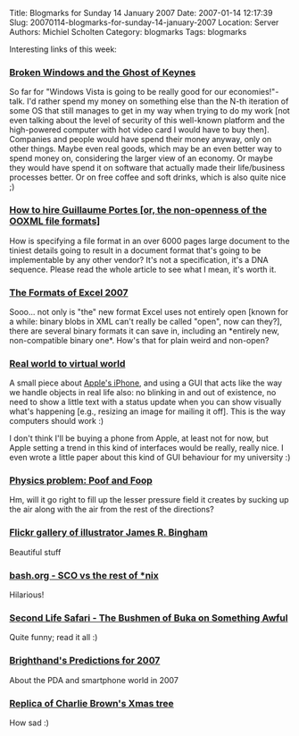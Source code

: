 Title: Blogmarks for Sunday 14 January 2007
Date: 2007-01-14 12:17:39
Slug: 20070114-blogmarks-for-sunday-14-january-2007
Location: Server
Authors: Michiel Scholten
Category: blogmarks
Tags: blogmarks

<p>Interesting links of this week:</p>
<h3><a href="http://www.robweir.com/blog/2007/01/broken-windows-and-ghost-of-keynes.html">Broken Windows and the Ghost of Keynes</a></h3>
<p>So far for "Windows Vista is going to be really good for our economies!"-talk. I'd rather spend my money on something else than the N-th iteration of some OS that still manages to get in my way when trying to do my work [not even talking about the level of security of this well-known platform and the high-powered computer with hot video card I would have to buy then]. Companies and people would have spend their money anyway, only on other things. Maybe even real goods, which may be an even better way to spend money on, considering the larger view of an economy. Or maybe they would have spend it on software that actually made their life/business processes better. Or on free coffee and soft drinks, which is also quite nice ;)</p>
<h3><a href="http://www.robweir.com/blog/2006/01/how-to-hire-guillaume-portes.html">How to hire Guillaume Portes [or, the non-openness of the OOXML file formats]</a></h3>
<p>How is specifying a file format in an over 6000 pages large document to the tiniest details going to result in a document format that's going to be implementable by any other vendor? It's not a specification, it's a DNA sequence. Please read the whole article to see what I mean, it's worth it.</p>
<h3><a href="http://www.robweir.com/blog/2007/01/formats-of-excel-2007.html">The Formats of Excel 2007</a></h3>
<p>Sooo... not only is "the" new format Excel uses not entirely open [known for a while: binary blobs in XML can't really be called "open", now can they?], there are several binary formats it can save in, including an *entirely new, non-compatible binary one*. How's that for plain weird and non-open?</p>
<h3><a href="http://www.rousette.org.uk/blog/archives/real-world-to-virtual-world/">Real world to virtual world</a></h3>
<p>A small piece about <a href="http://www.apple.com/iphone/">Apple's iPhone</a>, and using a GUI that acts like the way we handle objects in real life also: no blinking in and out of existence, no need to show a little text with a status update when you can show visually what's happening [e.g., resizing an image for mailing it off]. This is the way computers should work :)</p>

<p>I don't think I'll be buying a phone from Apple, at least not for now, but Apple setting a trend in this kind of interfaces would be really, really nice. I even wrote a little paper about this kind of GUI behaviour for my university :)</p>
<h3><a href="http://www.boingboing.net/2007/01/08/physics_problem_poof.html">Physics problem: Poof and Foop</a></h3>
<p>Hm, will it go right to fill up the lesser pressure field it creates by sucking up the air along with the air from the rest of the directions?</p>
<h3><a href="http://www.boingboing.net/2007/01/08/flickr_gallery_of_il.html">Flickr gallery of illustrator James R. Bingham</a></h3>
<p>Beautiful stuff</p>
<h3><a href="http://www.bash.org/?106579">bash.org - SCO vs the rest of *nix</a></h3>
<p>Hilarious!</p>
<h3><a href="http://www.somethingawful.com/index.php?a=4274">Second Life Safari - The Bushmen of Buka on Something Awful</a></h3>
<p>Quite funny; read it all :)</p>
<h3><a href="http://www.brighthand.com/default.asp?newsID=12719">Brighthand's Predictions for 2007</a></h3>
<p>About the PDA and smartphone world in 2007</p>
<h3><a href="http://boingboing.net/2005/11/09/replica_of_charlie_b.html">Replica of Charlie Brown's Xmas tree</a></h3>
<p>How sad :)</p>
